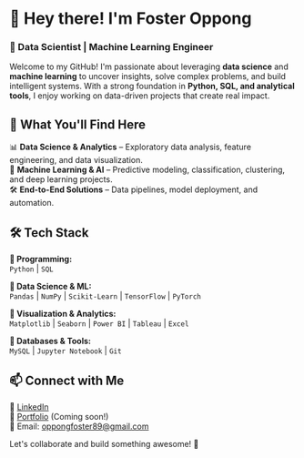 # 👋 Hey there! I'm Foster Oppong  

### 🚀 Data Scientist | Machine Learning Engineer  

Welcome to my GitHub! I'm passionate about leveraging **data science** and **machine learning** to uncover insights, solve complex problems, and build intelligent systems. With a strong foundation in **Python, SQL, and analytical tools**, I enjoy working on data-driven projects that create real impact.  

## 🔎 What You'll Find Here  
📊 **Data Science & Analytics** – Exploratory data analysis, feature engineering, and data visualization.  
🤖 **Machine Learning & AI** – Predictive modeling, classification, clustering, and deep learning projects.  
🛠 **End-to-End Solutions** – Data pipelines, model deployment, and automation.  

## 🛠 Tech Stack  

**🔹 Programming:**  
`Python` | `SQL`  

**🔹 Data Science & ML:**  
`Pandas` | `NumPy` | `Scikit-Learn` | `TensorFlow` | `PyTorch`  

**🔹 Visualization & Analytics:**  
`Matplotlib` | `Seaborn` | `Power BI` | `Tableau` | `Excel`  

**🔹 Databases & Tools:**  
`MySQL` | `Jupyter Notebook` | `Git` 

## 📫 Connect with Me  
💼 [LinkedIn](https://linkedin.com/in/Foster)  
📂 [Portfolio](#) (Coming soon!)  
📧 Email: oppongfoster89@gmail.com  

Let's collaborate and build something awesome! 🚀  
